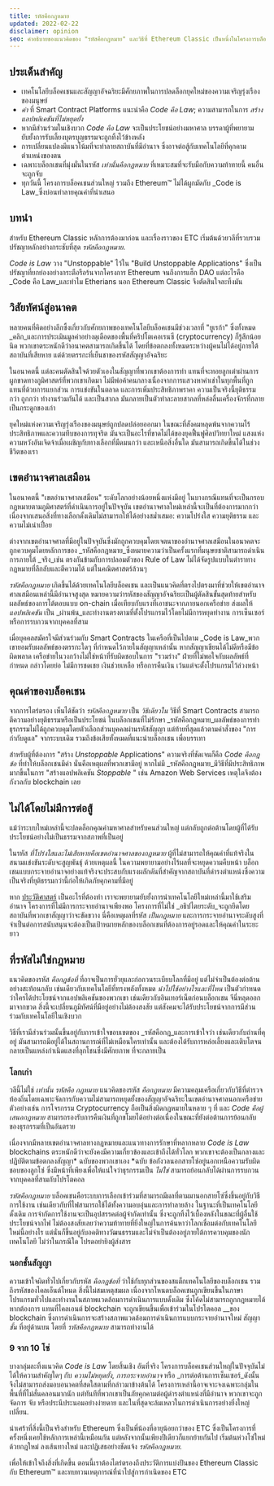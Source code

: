 ```yaml
---
title: รหัสคือกฎหมาย
updated: 2022-02-22
disclaimer: opinion
seo: คำอธิบายของแนวคิดของ "รหัสคือกฎหมาย" และวิธีที่ Ethereum Classic เป็นหนึ่งในโครงการบล็อคเชนไม่กี่แห่งที่ช่วยให้อนาคตที่สดใสนี้สามารถเปิดเผยได้
---
```


## ประเด็นสำคัญ

- เทคโนโลยีบล็อคเชนและสัญญาอัจฉริยะมีศักยภาพในการปลดล็อกยุคใหม่ของความเจริญรุ่งเรืองของมนุษย์
- _ค่า_ ที่ Smart Contract Platforms แนะนำคือ _Code คือ Law_; ความสามารถในการ _สร้างแอปพลิเคชันที่ไม่หยุดยั้ง_
- หากมีส่วนร่วมในเชิงบวก _Code คือ Law_ จะเป็นประโยชน์อย่างมหาศาล บรรดาผู้ที่พยายามยับยั้งการรับเลี้ยงบุตรบุญธรรมจะถูกทิ้งไว้ข้างหลัง
- การเปลี่ยนแปลงมีแนวโน้มที่จะทำลายสถาบันที่มีอำนาจ ซึ่งอาจต่อสู้กับเทคโนโลยีที่คุกคามตำแหน่งของตน
- เฉพาะบล็อกเชนที่มุ่งมั่นในรหัส _เท่านั้นคือกฎหมาย_ ที่เหมาะสมที่จะรับมือกับความท้าทายนี้ คนอื่นจะถูกจับ
- ทุกวันนี้ โครงการบล็อคเชนส่วนใหญ่ รวมถึง Ethereum™ ไม่ได้ผูกมัดกับ _Code is Law_ซึ่งบ่อนทำลายคุณค่าที่นำเสนอ

## บทนำ

สำหรับ Ethereum Classic หลักการต้องมาก่อน และเรื่องราวของ ETC เริ่มต้นด้วยวลีที่รวบรวมปรัชญาหลักอย่างกระชับที่สุด _รหัสคือกฎหมาย_.

_Code is Law_ วาง "Unstoppable" ไว้ใน "Build Unstoppable Applications" ซึ่งเป็นปรัชญาที่ยกย่องอย่างกระตือรือร้นจากโครงการ Ethereum จนถึงการแฮ็ก DAO แต่อะไรคือ _Code คือ Law_และทำไม Etherians นอก Ethereum Classic จึงตัดสินใจละทิ้งมัน

## วิสัยทัศน์สู่อนาคต

หลายคนที่คิดอย่างลึกซึ้งเกี่ยวกับศักยภาพของเทคโนโลยีบล็อคเชนมีช่วงเวลาที่ "ยูเรก้า" ซึ่งทั้งหมด _คลิก_และการประเมินมูลค่าอย่างดุเดือดของพื้นที่คริปโตเคอเรนซี (cryptocurrency) ก็รู้สึกน้อยนิด พวกเขาตระหนักดีว่าอนาคตสามารถเกิดขึ้นได้ โดยที่ข้อตกลงทั้งหมดระหว่างผู้คนไม่ได้อยู่ภายใต้สถาบันที่เสียหาย แต่ด้วยตรรกะที่เย็นชาของรหัสสัญญาอัจฉริยะ

ในอนาคตนี้ แต่ละคนตัดสินใจด้วยตัวเองในสัญญาที่พวกเขาต้องการทำ แทนที่จะทอยลูกเต๋าผ่านการผูกขาดทางภูมิศาสตร์ที่พวกเขาเกิดมา ไม่มีพ่อค้าคนกลางเนื่องจากการแสวงหาค่าเช่าในทุกพื้นที่ถูกแทนที่ด้วยการแยกส่วน การแข่งขันในตลาด และการเพิ่มประสิทธิภาพราคา ความเป็นจริงนี้ยุติธรรมกว่า ถูกกว่า ทำงานร่วมกันได้ และเป็นสากล มันกลายเป็นตัวทำละลายสากลที่หล่อลื่นเครื่องจักรที่กลายเป็นกระดูกของเก่า

ยุคใหม่แห่งความเจริญรุ่งเรืองของมนุษย์ถูกปลดปล่อยออกมา ในขณะที่สังคมหลุดพ้นจากความไร้ประสิทธิภาพและความทึบของการทุจริต มันจะเป็นอะไรที่ขาดไม่ได้ของยุคฟื้นฟูศิลปวิทยาใหม่ แสงแห่งความหวังอันเจิดจ้าเมื่อเผชิญกับทางเลือกที่มืดมนกว่า และเหนือสิ่งอื่นใด มันสามารถเกิดขึ้นได้ในช่วงชีวิตของเรา

## เขตอำนาจศาลเสมือน

ในอนาคตนี้ "เขตอำนาจศาลเสมือน" ระดับโลกอย่างน้อยหนึ่งแห่งมีอยู่ ในบางกรณีแทนที่จะเป็นกรอบกฎหมายตามภูมิศาสตร์ที่ดำเนินการอยู่ในปัจจุบัน เขตอำนาจศาลใหม่เหล่านี้จะเป็นที่ต้องการมากกว่าเนื่องจากเสนอสิ่งที่ทางเลือกดั้งเดิมไม่สามารถให้ได้อย่างสม่ำเสมอ: ความโปร่งใส ความยุติธรรม และความไม่เน่าเปื่อย

ต่างจากเขตอำนาจศาลที่มีอยู่ในปัจจุบันซึ่งมักถูกควบคุมโดยเจตนาของอำนาจศาลเสมือนในอนาคตจะถูกควบคุมโดยหลักการของ _รหัสคือกฎหมาย_ซึ่งหมายความว่าเป็นครั้งแรกที่มนุษยชาติสามารถดำเนินการภายใต้ _จริง_เช่น ตรงกันข้ามกับการปลอมตัวของ Rule of Law ไม่ได้จัดรูปแบบในตำราทางกฎหมายที่ลึกลับและตีความได้ แต่ในคณิตศาสตร์ล้วนๆ

_รหัสคือกฎหมาย_ เกิดขึ้นได้ด้วยเทคโนโลยีบล็อคเชน และเป็นแนวคิดที่ตรงไปตรงมาที่ช่วยให้เขตอำนาจศาลเสมือนเหล่านี้มีอำนาจสูงสุด หมายความว่ารหัสของสัญญาอัจฉริยะเป็นผู้ตัดสินขั้นสุดท้ายสำหรับผลลัพธ์ของการโต้ตอบแบบ on-chain เมื่อเทียบกับแรงที่เอาชนะจากภายนอกเครือข่าย ส่งผลให้ _แอปพลิเคชัน_ เป็น _ผ่านพ้น_และทำงานตรงตามที่ตั้งโปรแกรมไว้โดยไม่มีการหยุดทำงาน การเซ็นเซอร์ หรือการรบกวนจากบุคคลที่สาม

เมื่อบุคคลสมัครใจมีส่วนร่วมกับ Smart Contracts ในเครือที่เป็นไปตาม _Code is Law_พวกเขายอมรับผลลัพธ์ของตรรกะใดๆ ที่กำหนดไว้ภายในสัญญาเหล่านั้น หากสัญญาเขียนได้ไม่ดีหรือมีข้อผิดพลาด เครือข่ายในวงกว้างไม่ใช่หน้าที่รับผิดชอบในการ "รวมร่าง" ฝ่ายที่ไม่พอใจกับผลลัพธ์ที่กำหนด กล่าวโดยย่อ ไม่มีการชดเชย เงินช่วยเหลือ หรือการคืนเงิน เว้นแต่จะตั้งโปรแกรมไว้ล่วงหน้า

## คุณค่าของบล็อคเชน

จากการไตร่ตรอง เห็นได้ชัดว่า _รหัสคือกฎหมาย_ เป็น _วิธีเดียวใน_ วิธีที่ Smart Contracts สามารถตีความอย่างยุติธรรมหรือเป็นประโยชน์ ในบล็อกเชนที่ไม่รักษา _รหัสคือกฎหมาย_ผลลัพธ์ของการทำธุรกรรมไม่ได้ถูกควบคุมโดยตัวเลือกส่วนบุคคลผ่านรหัสสัญญา แต่ท้ายที่สุดแล้วตามคำสั่งของ "การกำกับดูแล" จากระบบเดิม รวมถึงข้อเสียทั้งหมดที่แนะนำบล็อกเชน เพื่อบรรเทา

สำหรับผู้ที่ต้องการ "สร้าง _Unstoppable_ Applications" ความจริงที่ชัดเจนก็คือ _Code คือกฎข้อ_ ที่ทำให้บล็อกเชนมีค่า นั่นคือเหตุผลที่พวกเขามีอยู่ หากไม่มี _รหัสคือกฎหมาย_มีวิธีที่มีประสิทธิภาพมากขึ้นในการ "สร้างแอปพลิเคชัน _Stoppable_ " เช่น Amazon Web Services เหตุใดจึงต้องกังวลกับ blockchain เลย

## ไม่ได้โดยไม่มีการต่อสู้

แม้ว่าระบบใหม่เหล่านี้จะปลดล็อกคุณค่ามหาศาลสำหรับคนส่วนใหญ่ แต่กลับถูกต่อต้านโดยผู้ที่ได้รับประโยชน์อย่างไม่เป็นธรรมจากสภาพที่เป็นอยู่

ในรหัส _ที่โปร่งใสและไม่เสียหายคือเขตอำนาจศาลของกฎหมาย_ ผู้ที่ไม่สามารถให้คุณค่าที่แท้จริงในสนามแข่งขันระดับจะสูญพันธุ์ ด้วยเหตุผลนี้ ในความพยายามอย่างไร้ผลที่จะหยุดความคืบหน้า บล็อกเชนแบบกระจายอำนาจอย่างแท้จริงจะประสบกับแรงผลักดันที่สำคัญจากสถาบันที่ดำรงตำแหน่งซึ่งความเป็นจริงที่ยุติธรรมกว่านี้ก่อให้เกิดภัยคุกคามที่มีอยู่

หาก [ประวัติศาสตร์](https://www.eff.org/wp/riaa-v-people-five-years-later) เป็นอะไรที่ต้องทำ เราจะพยายามยับยั้งการนำเทคโนโลยีใหม่เหล่านี้มาใช้เสริมอำนาจ โครงการที่ไม่มีการกระจายอำนาจเพียงพอ โครงการที่ไม่ใช่ _อธิปไตยระดับ_จะถูกยึดโดยสถาบันที่พวกเขาสัญญาว่าจะขัดขวาง นี่คือเหตุผลที่รหัส _เป็นกฎหมาย_ และการกระจายอำนาจระดับสูงที่จำเป็นต่อการสนับสนุนจะต้องเป็นเป้าหมายหลักของบล็อกเชนที่ต้องการอยู่รอดและให้คุณค่าในระยะยาว

## ที่รหัสไม่ใช่กฎหมาย

แนวคิดของรหัส _คือกฎข้อที่_ ที่อาจเป็นการยั่วยุและก่อกวนระเบียบโลกที่มีอยู่ แต่ไม่จำเป็นต้องต่อต้านอย่างสะท้อนกลับ เช่นเดียวกับเทคโนโลยีที่ทรงพลังทั้งหมด _นำไปใช้อย่างไรและที่ไหน_ เป็นตัวกำหนดว่าใครได้ประโยชน์จากแอปพลิเคชันของพวกเขา เช่นเดียวกับอินเทอร์เน็ตก่อนบล็อกเชน จีนี่หลุดออกมาจากขวด สิ่งนี้จะเปลี่ยนภูมิทัศน์ที่มีอยู่อย่างไม่ต้องสงสัย แต่สังคมจะได้รับประโยชน์จากการมีส่วนร่วมกับเทคโนโลยีในเชิงบวก

วิธีที่เรามีส่วนร่วมนั้นขึ้นอยู่กับการเข้าใจขอบเขตของ _รหัสคือกฎ_และการเข้าใจว่า เช่นเดียวกับถ่านที่คุอยู่ มันสามารถมีอยู่ได้ในสถานการณ์ที่ไม่เหมือนใครเท่านั้น และต้องได้รับการหล่อเลี้ยงและเติบโตจนกลายเป็นแหล่งกำเนิดแสงที่ลุกโชนซึ่งมีศักยภาพ ที่จะกลายเป็น

### โลกเก่า

วลีนี้ไม่ใช่ _เท่านั้น รหัสคือ กฎหมาย_ แนวคิดของรหัส _คือกฎหมาย_ มีความคลุมเครือเกี่ยวกับวิธีที่ตำรวจท้องถิ่นโดยเฉพาะจัดการกับความไม่สามารถหยุดยั้งของสัญญาอัจฉริยะในเขตอำนาจศาลนอกเครือข่าย ตัวอย่างเช่น การโจรกรรม Cryptocurrency ถือเป็นสิ่งผิดกฎหมายในหลาย ๆ ที่ และ _Code คือผู้เสนอกฎหมาย_ สามารถรองรับการคืนเงินที่ถูกขโมยได้อย่างต่อเนื่องในขณะที่ยังต่อต้านการย้อนกลับของธุรกรรมที่เป็นอันตราย

เนื่องจากมีหลายเขตอำนาจศาลทางกฎหมายและแนวทางการรักษาที่หลากหลาย *Code is Law* blockchains ตระหนักดีว่าจะยังคงมีความเกี่ยวข้องและเข้าถึงได้ทั่วโลก พวกเขาจะต้องเป็นกลางและปฏิบัติตามข้อตกลงสัญญา* ฉบับของพวกเขาเอง *ฉบับ ข้อกังวลนอกสายโซ่อยู่นอกเหนือความรับผิดชอบของลูกโซ่ ซึ่งมีหน้าที่เพียงเพื่อให้แน่ใจว่าธุรกรรมเป็น _ไม่ใช่_ สามารถย้อนกลับได้ผ่านการรบกวนจากบุคคลที่สามกับโปรโตคอล

_รหัสคือกฎหมาย_ บล็อคเชนคือระบบการเลือกเข้าร่วมที่สามารถมีผลที่ตามมานอกสายโซ่ซึ่งขึ้นอยู่กับวิธีการใช้งาน เช่นเดียวกับที่ไฟสามารถใช้ได้ทั้งความอบอุ่นและการทำลายล้าง ในฐานะที่เป็นเทคโนโลยีดั้งเดิม การจำกัดการใช้งานจะเป็นอุปสรรคต่อผู้จำกัดเท่านั้น ซึ่งจะถูกทิ้งไว้เบื้องหลังในขณะที่ผู้อื่นใช้ประโยชน์จากไฟ ไม่ต้องสงสัยเลยว่าความท้าทายที่ยิ่งใหญ่ในการค้นหาว่าโลกเชื่อมต่อกับเทคโนโลยีใหม่นี้อย่างไร แต่นั่นก็ขึ้นอยู่กับอคติทางวัฒนธรรมและไม่จำเป็นต้องอยู่ภายใต้การควบคุมของนักเทคโนโลยี ไม่ว่าในกรณีใด โปรดอย่ายิงผู้ส่งสาร

### นอกชั้นสัญญา

ความเข้าใจผิดทั่วไปเกี่ยวกับรหัส _คือกฎข้อที่_ ว่าใช้กับทุกส่วนของสแต็กเทคโนโลยีของบล็อกเชน รวมถึงรหัสของไคลเอ็นต์โหนด สิ่งนี้ไม่สมเหตุสมผล เนื่องจากโหนดบล็อคเชนถูกเขียนขึ้นในภาษาโปรแกรมทั่วไปและทำงานในสภาพแวดล้อมการดำเนินการแบบดั้งเดิม ซึ่งโค้ดไม่สามารถถูกกฎหมายได้หากต้องการ แทนที่ไคลเอนต์ blockchain จะถูกเขียนขึ้นเพื่อเข้าร่วมในโปรโตคอล __ของ blockchain ซึ่งการดำเนินการจะสร้างสภาพแวดล้อมการดำเนินการแบบกระจายอำนาจใหม่ สัญญา _ชั้น_ ที่อยู่ด้านบน โดยที่ _รหัสคือกฎหมาย_ สามารถทำงานได้

### 9 จาก 10 โซ่

บางกลุ่มละทิ้งแนวคิด _Code is Law_ โดยสิ้นเชิง อันที่จริง โครงการบล็อคเชนส่วนใหญ่ในปัจจุบันไม่ได้ให้ความสำคัญใดๆ กับ _ความไม่หยุดยั้ง_, _การกระจายอำนาจ_ หรือ _การต่อต้านการเซ็นเซอร์_ดังนั้นจึงไม่สามารถส่งมอบอนาคตที่สดใสตามที่กล่าวมาข้างต้นได้ โครงการเหล่านี้อาจเจาะจงเฉพาะกลุ่มในพื้นที่ที่ไม่สั่นคลอนมากนัก แต่ทันทีที่พวกเขาเป็นภัยคุกคามต่อผู้ดำรงตำแหน่งที่มีอำนาจ พวกเขาจะถูกจัดการ จับ หรือประนีประนอมอย่างง่ายดาย และในที่สุดจะล้มเหลวในการดำเนินการอย่างยิ่งใหญ่ เปลี่ยน.

น่าเศร้าที่สิ่งนี้เป็นจริงสำหรับ Ethereum ซึ่งเป็นพี่น้องที่อายุน้อยกว่าของ ETC ซึ่งเป็นโครงการที่ครั้งหนึ่งเคยใช้หลักการเหล่านี้เหมือนกัน แต่หลังจากนั้นเพียงปีเดียวก็แยกย้ายกันไป เริ่มต้นห่วงโซ่ใหม่ด้วยกฎใหม่ ลงเส้นทางใหม่ และปฏิเสธอย่างชัดแจ้ง _รหัสคือกฎหมาย_.

เพื่อให้เข้าใจถึงสิ่งที่เกิดขึ้น ตอนนี้เราต้องไตร่ตรองถึงประวัติการแบ่งปันของ Ethereum Classic กับ Ethereum™ และทบทวนเหตุการณ์ที่นำไปสู่การกำเนิดของ ETC
